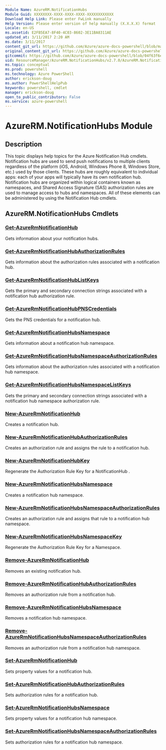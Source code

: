 ```yaml
---
Module Name: AzureRM.NotificationHubs
Module Guid: XXXXXXXX-XXXX-XXXX-XXXX-XXXXXXXXXXXX
Download Help Link: Please enter FwLink manually
Help Version: Please enter version of help manually (X.X.X.X) format
Locale: en-US
ms.assetid: E2FB5EA7-8F40-4C03-8602-3E11BA8311AE
updated_at: 3/11/2017 2:20 AM
ms.date: 3/11/2017
content_git_url: https://github.com/Azure/azure-docs-powershell/blob/master/azureps-cmdlets-docs/ResourceManager/AzureRM.NotificationHubs/v2.7.0/AzureRM.NotificationHubs.md
original_content_git_url: https://github.com/Azure/azure-docs-powershell/blob/master/azureps-cmdlets-docs/ResourceManager/AzureRM.NotificationHubs/v2.7.0/AzureRM.NotificationHubs.md
gitcommit: https://github.com/Azure/azure-docs-powershell/blob/04f63f6e685743ace2c57eb157574e34e8610b1c/azureps-cmdlets-docs/ResourceManager/AzureRM.NotificationHubs/v2.7.0/AzureRM.NotificationHubs.md
uid: ResourceManager/AzureRM.NotificationHubs/v2.7.0/AzureRM.NotificationHubs.md
ms.topic: conceptual
ms.prod: powershell
ms.technology: Azure PowerShell
author: erickson-doug
ms.author: PowerShellHelpPub
keywords: powershell, cmdlet
manager: erickson-doug
open_to_public_contributors: False
ms.service: azure-powershell
---
```


# AzureRM.NotificationHubs Module
## Description
This topic displays help topics for the Azure Notification Hub cmdlets. Notification hubs are used to send push notifications to multiple clients regardless of the platform (iOS, Android, Windows Phone 8, Windows Store, etc.) used by those clients. These hubs are roughly equivalent to individual apps: each of your apps will typically have its own notification hub. Notification hubs are organized within logical containers known as namespaces, and Shared Access Signature (SAS) authorization rules are used to manage access to hubs and namespaces. All of these elements can be administered by using the Notification Hub cmdlets.

## AzureRM.NotificationHubs Cmdlets
### [Get-AzureRmNotificationHub](Get-AzureRmNotificationHub.md)
Gets information about your notification hubs.

### [Get-AzureRmNotificationHubAuthorizationRules](Get-AzureRmNotificationHubAuthorizationRules.md)
Gets information about the authorization rules associated with a notification hub.

### [Get-AzureRmNotificationHubListKeys](Get-AzureRmNotificationHubListKeys.md)
Gets the primary and secondary connection strings associated with a notification hub authorization rule.

### [Get-AzureRmNotificationHubPNSCredentials](Get-AzureRmNotificationHubPNSCredentials.md)
Gets the PNS credentials for a notification hub.

### [Get-AzureRmNotificationHubsNamespace](Get-AzureRmNotificationHubsNamespace.md)
Gets information about a notification hub namespace.

### [Get-AzureRmNotificationHubsNamespaceAuthorizationRules](Get-AzureRmNotificationHubsNamespaceAuthorizationRules.md)
Gets information about the authorization rules associated with a notification hub namespace.

### [Get-AzureRmNotificationHubsNamespaceListKeys](Get-AzureRmNotificationHubsNamespaceListKeys.md)
Gets the primary and secondary connection strings associated with a notification hub namespace authorization rule.

### [New-AzureRmNotificationHub](New-AzureRmNotificationHub.md)
Creates a notification hub.

### [New-AzureRmNotificationHubAuthorizationRules](New-AzureRmNotificationHubAuthorizationRules.md)
Creates an authorization rule and assigns the rule to a notification hub.

### [New-AzureRmNotificationHubKey](New-AzureRmNotificationHubKey.md)
Regenerate the Authorization Rule Key for a NotificationHub .

### [New-AzureRmNotificationHubsNamespace](New-AzureRmNotificationHubsNamespace.md)
Creates a notification hub namespace.

### [New-AzureRmNotificationHubsNamespaceAuthorizationRules](New-AzureRmNotificationHubsNamespaceAuthorizationRules.md)
Creates an authorization rule and assigns that rule to a notification hub namespace.

### [New-AzureRmNotificationHubsNamespaceKey](New-AzureRmNotificationHubsNamespaceKey.md)
Regenerate the Authorization Rule Key for a Namespace.

### [Remove-AzureRmNotificationHub](Remove-AzureRmNotificationHub.md)
Removes an existing notification hub.

### [Remove-AzureRmNotificationHubAuthorizationRules](Remove-AzureRmNotificationHubAuthorizationRules.md)
Removes an authorization rule from a notification hub.

### [Remove-AzureRmNotificationHubsNamespace](Remove-AzureRmNotificationHubsNamespace.md)
Removes a notification hub namespace.

### [Remove-AzureRmNotificationHubsNamespaceAuthorizationRules](Remove-AzureRmNotificationHubsNamespaceAuthorizationRules.md)
Removes an authorization rule from a notification hub namespace.

### [Set-AzureRmNotificationHub](Set-AzureRmNotificationHub.md)
Sets property values for a notification hub.

### [Set-AzureRmNotificationHubAuthorizationRules](Set-AzureRmNotificationHubAuthorizationRules.md)
Sets authorization rules for a notification hub.

### [Set-AzureRmNotificationHubsNamespace](Set-AzureRmNotificationHubsNamespace.md)
Sets property values for a notification hub namespace.

### [Set-AzureRmNotificationHubsNamespaceAuthorizationRules](Set-AzureRmNotificationHubsNamespaceAuthorizationRules.md)
Sets authorization rules for a notification hub namespace.

